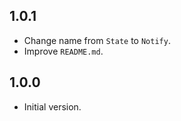 ## 1.0.1
- Change name from `State` to `Notify`.
- Improve `README.md`.

## 1.0.0
- Initial version.
